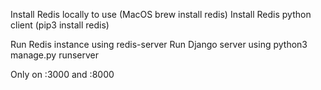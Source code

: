 Install Redis locally to use (MacOS brew install redis)
Install Redis python client (pip3 install redis)

Run Redis instance using redis-server
Run Django server using python3 manage.py runserver

Only on :3000 and :8000